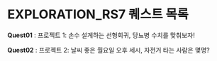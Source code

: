 # EXPLORATION_RS7 퀘스트 목록


**Quest01** : 프로젝트 1: 손수 설계하는 선형회귀, 당뇨병 수치를 맞춰보자!

**Quest02** : 프로젝트 2: 날씨 좋은 월요일 오후 세시, 자전거 타는 사람은 몇명?
